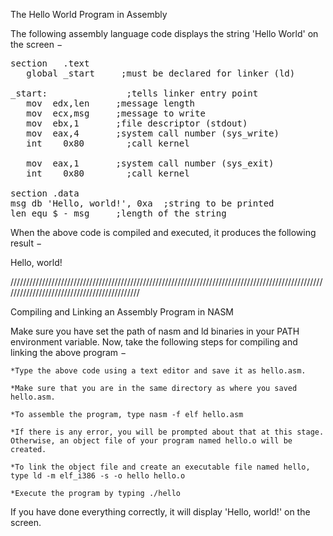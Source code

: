 The Hello World Program in Assembly

The following assembly language code displays the string 'Hello World' on the screen −

<pre class="prettyprint notranslate prettyprinted" style=""><span class="pln">section	</span><span class="pun">.</span><span class="pln">text
   </span><span class="kwd">global</span><span class="pln"> _start     </span><span class="pun">;</span><span class="pln">must be declared </span><span class="kwd">for</span><span class="pln"> linker </span><span class="pun">(</span><span class="pln">ld</span><span class="pun">)</span><span class="pln">
	
_start</span><span class="pun">:</span><span class="pln">	            </span><span class="pun">;</span><span class="pln">tells linker entry point
   mov	edx</span><span class="pun">,</span><span class="pln">len     </span><span class="pun">;</span><span class="pln">message length
   mov	ecx</span><span class="pun">,</span><span class="pln">msg     </span><span class="pun">;</span><span class="pln">message to write
   mov	ebx</span><span class="pun">,</span><span class="lit">1</span><span class="pln">       </span><span class="pun">;</span><span class="pln">file descriptor </span><span class="pun">(</span><span class="pln">stdout</span><span class="pun">)</span><span class="pln">
   mov	eax</span><span class="pun">,</span><span class="lit">4</span><span class="pln">       </span><span class="pun">;</span><span class="pln">system call number </span><span class="pun">(</span><span class="pln">sys_write</span><span class="pun">)</span><span class="pln">
   </span><span class="kwd">int</span><span class="pln">	</span><span class="lit">0x80</span><span class="pln">        </span><span class="pun">;</span><span class="pln">call kernel
	
   mov	eax</span><span class="pun">,</span><span class="lit">1</span><span class="pln">       </span><span class="pun">;</span><span class="pln">system call number </span><span class="pun">(</span><span class="pln">sys_exit</span><span class="pun">)</span><span class="pln">
   </span><span class="kwd">int</span><span class="pln">	</span><span class="lit">0x80</span><span class="pln">        </span><span class="pun">;</span><span class="pln">call kernel

section	</span><span class="pun">.</span><span class="pln">data
msg db </span><span class="str">'Hello, world!'</span><span class="pun">,</span><span class="pln"> </span><span class="lit">0xa</span><span class="pln">  </span><span class="pun">;</span><span class="kwd">string</span><span class="pln"> to be printed
len equ $ </span><span class="pun">-</span><span class="pln"> msg     </span><span class="pun">;</span><span class="pln">length </span><span class="kwd">of</span><span class="pln"> the </span><span class="kwd">string</span></pre>

When the above code is compiled and executed, it produces the following result −

Hello, world!

////////////////////////////////////////////////////////////////////////////////////////////////////////////////////////////////////////////

Compiling and Linking an Assembly Program in NASM

Make sure you have set the path of nasm and ld binaries in your PATH environment variable. Now, take the following steps for compiling and linking the above program −

    *Type the above code using a text editor and save it as hello.asm.

    *Make sure that you are in the same directory as where you saved hello.asm.

    *To assemble the program, type nasm -f elf hello.asm

    *If there is any error, you will be prompted about that at this stage. Otherwise, an object file of your program named hello.o will be created.

    *To link the object file and create an executable file named hello, type ld -m elf_i386 -s -o hello hello.o

    *Execute the program by typing ./hello

If you have done everything correctly, it will display 'Hello, world!' on the screen.
